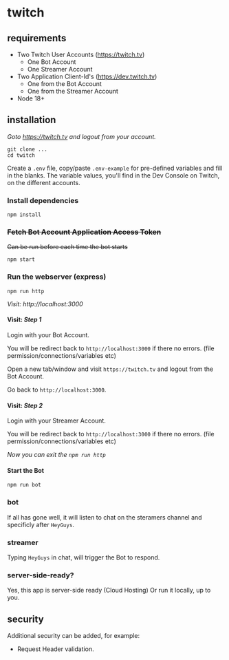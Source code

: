 # twitch
## requirements
- Two Twitch User Accounts (https://twitch.tv)
  - One Bot Account
  - One Streamer Account
- Two Application Client-Id's (https://dev.twitch.tv)
  - One from the Bot Account
  - One from the Streamer Account
- Node 18+
## installation
*Goto https://twitch.tv and logout from your account.*

```
git clone ...
cd twitch
```

Create a `.env` file, copy/paste `.env-example` for pre-defined variables and fill in the blanks.
The variable values, you'll find in the Dev Console on Twitch, on the different accounts.

### Install dependencies

```
npm install
```

### ~~Fetch Bot Account Application Access Token~~

~~Can be run before each time the bot starts~~

```
npm start
```

### Run the webserver (express)

```
npm run http
```

*Visit: http://localhost:3000*

#### Visit: *Step 1*

Login with your Bot Account.

You will be redirect back to `http://localhost:3000` if there no errors. (file permission/connections/variables etc)

Open a new tab/window and visit `https://twitch.tv` and logout from the Bot Account.

Go back to `http://localhost:3000`.

#### Visit: *Step 2*
Login with your Streamer Account.

You will be redirect back to `http://localhost:3000` if there no errors. (file permission/connections/variables etc)

*Now you can exit the `npm run http`*

#### Start the Bot

```
npm run bot
```

### bot

If all has gone well, it will listen to chat on the steramers channel and specificly after `HeyGuys`.

### streamer

Typing `HeyGuys` in chat, will trigger the Bot to respond.

### server-side-ready?

Yes, this app is server-side ready (Cloud Hosting)
Or run it locally, up to you.

## security

Additional security can be added, for example:

- Request Header validation.

